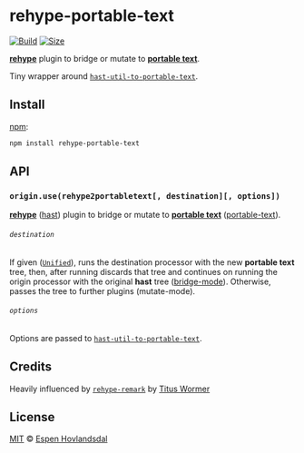 # rehype-portable-text

[![Build][build-badge]][build]
[![Size][size-badge]][size]

[**rehype**][rehype] plugin to bridge or mutate to [**portable text**][portable-text].

Tiny wrapper around [`hast-util-to-portable-text`][to-portable-text].

## Install

[npm][]:

```sh
npm install rehype-portable-text
```

## API

### `origin.use(rehype2portabletext[, destination][, options])`

[**rehype**][rehype] ([hast][]) plugin to bridge or mutate to
[**portable text**][portable-text] ([portable-text][]).

###### `destination`

If given ([`Unified`][processor]), runs the destination processor with the new
**portable text** tree, then, after running discards that tree and continues on running
the origin processor with the original **hast** tree ([bridge-mode][bridge]).
Otherwise, passes the tree to further plugins (mutate-mode).

###### `options`

Options are passed to [`hast-util-to-portable-text`][to-portable-text].

## Credits

Heavily influenced by [`rehype-remark`](https://github.com/rehypejs/rehype-remark) by [Titus Wormer](https://wooorm.com/)

## License

[MIT][license] © [Espen Hovlandsdal][author]

<!-- Definitions -->

[build-badge]: https://img.shields.io/travis/rexxars/rehype-portable-text.svg
[build]: https://travis-ci.org/rexxars/rehype-portable-text
[size-badge]: https://img.shields.io/bundlephobia/minzip/rehype-portable-text.svg
[size]: https://bundlephobia.com/result?p=rehype-portable-text
[npm]: https://docs.npmjs.com/cli/install
[license]: license
[author]: https://espen.codes/
[portable-text]: https://portabletext.org
[rehype]: https://github.com/rehypejs/rehype
[hast]: https://github.com/syntax-tree/hast
[processor]: https://github.com/unifiedjs/unified#processor
[bridge]: https://github.com/unifiedjs/unified#processing-between-syntaxes
[to-portable-text]: https://github.com/rexxars/hast-util-to-portable-text
